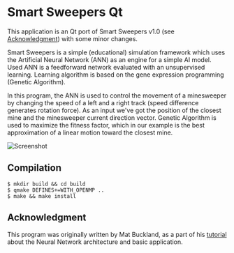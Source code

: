 Smart Sweepers Qt
=================

This application is an Qt port of Smart Sweepers v1.0 (see
[Acknowledgment](#acknowledgment)) with some minor changes.

Smart Sweepers is a simple (educational) simulation framework which uses
the Artificial Neural Network (ANN) as an engine for a simple AI model.
Used ANN is a feedforward network evaluated with an unsupervised learning.
Learning algorithm is based on the gene expression programming (Genetic
Algorithm).

In this program, the ANN is used to control the movement of a minesweeper by
changing the speed of a left and a right track (speed difference generates
rotation force). As an input we've got the position of the closest mine and the
minesweeper current direction vector. Genetic Algorithm is used to maximize
the fitness factor, which in our example is the best approximation of a linear
motion toward the closest mine.

![Screenshot](/../screenshots/screenshots/smart-sweepers-qt-win8.png?raw=true)


Compilation
-----------

	$ mkdir build && cd build
	$ qmake DEFINES+=WITH_OPENMP ..
	$ make && make install


Acknowledgment
--------------
This program was originally written by Mat Buckland, as a part of his
[tutorial](http://www.ai-junkie.com/ann/evolved/nnt1.html) about the Neural
Network architecture and basic application.
